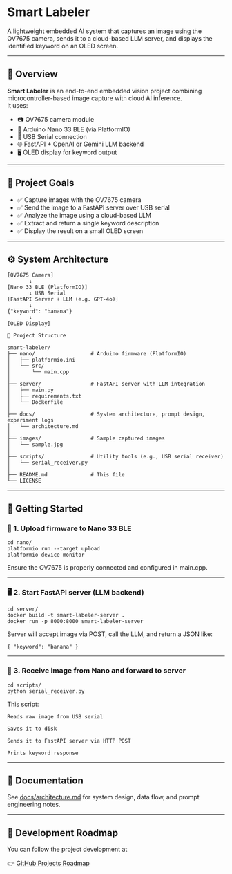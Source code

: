 # Smart Labeler

A lightweight embedded AI system that captures an image using the OV7675 camera, sends it to a cloud-based LLM server, and displays the identified keyword on an OLED screen.

---

## 🧠 Overview

**Smart Labeler** is an end-to-end embedded vision project combining microcontroller-based image capture with cloud AI inference.  
It uses:

- 📷 OV7675 camera module
- 🧠 Arduino Nano 33 BLE (via PlatformIO)
- 🔌 USB Serial connection
- 🌐 FastAPI + OpenAI or Gemini LLM backend
- 🖥 OLED display for keyword output

---

## 🎯 Project Goals

- ✅ Capture images with the OV7675 camera
- ✅ Send the image to a FastAPI server over USB serial
- ✅ Analyze the image using a cloud-based LLM
- ✅ Extract and return a single keyword description
- ✅ Display the result on a small OLED screen

---

## ⚙️ System Architecture

```plaintext
[OV7675 Camera]
       ↓
[Nano 33 BLE (PlatformIO)]
       ↓ USB Serial
[FastAPI Server + LLM (e.g. GPT-4o)]
       ↓
{"keyword": "banana"}
       ↓
[OLED Display]

🧪 Project Structure

smart-labeler/
├── nano/                  # Arduino firmware (PlatformIO)
│   ├── platformio.ini
│   └── src/
│       └── main.cpp
│
├── server/                # FastAPI server with LLM integration
│   ├── main.py
│   ├── requirements.txt
│   └── Dockerfile
│
├── docs/                  # System architecture, prompt design, experiment logs
│   └── architecture.md
│
├── images/                # Sample captured images
│   └── sample.jpg
│
├── scripts/               # Utility tools (e.g., USB serial receiver)
│   └── serial_receiver.py
│
├── README.md              # This file
└── LICENSE
```
----
## 🚀 Getting Started


### 🔧 1. Upload firmware to Nano 33 BLE

    cd nano/
    platformio run --target upload
    platformio device monitor

Ensure the OV7675 is properly connected and configured in main.cpp.

----
### 🖥 2. Start FastAPI server (LLM backend)

    cd server/
    docker build -t smart-labeler-server .
    docker run -p 8000:8000 smart-labeler-server

Server will accept image via POST, call the LLM, and return a JSON like:

    { "keyword": "banana" }
----
### 🧪 3. Receive image from Nano and forward to server

    cd scripts/
    python serial_receiver.py

This script:

    Reads raw image from USB serial

    Saves it to disk

    Sends it to FastAPI server via HTTP POST

    Prints keyword response

----
## 📄 Documentation

See [docs/architecture.md](docs/architecture.md) for system design, data flow, and prompt engineering notes.

---
## 📅 Development Roadmap 

You can follow the project development at

👉 [GitHub Projects Roadmap](https://github.com/users/seung-gu/projects/5)
